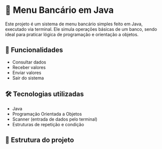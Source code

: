
# 🏦 Menu Bancário em Java

Este projeto é um sistema de menu bancário simples feito em Java, executado via terminal. Ele simula operações básicas de um banco, sendo ideal para praticar lógica de programação e orientação a objetos.

## 🚀 Funcionalidades

- Consultar dados
- Receber valores
- Enviar valores
- Sair do sistema

## 🛠️ Tecnologias utilizadas

- Java
- Programação Orientada a Objetos
- Scanner (entrada de dados pelo terminal)
- Estruturas de repetição e condição

## 📂 Estrutura do projeto

